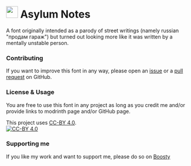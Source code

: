 # <img src="https://cdn.modrinth.com/data/L59znOUU/e3ed61ef52281e5290a93ab78b36915fbc4a0e8b.png"  width="32px" height="32px"> Asylum Notes
A font originally intended as a parody of street writings (namely russian "продам гараж") but turned out looking more like it was written by a mentally unstable person.

### Contributing
If you want to improve this font in any way, please open an [issue](https://github.com/xllifi/asylum-notes/issues) or a [pull request](https://github.com/xllifi/asylum-notes/compare) on GitHub.

### License & Usage
You are free to use this font in any project as long as you credit me and/or provide links to modrinth page and/or GitHub page.

This project uses [CC-BY 4.0](https://www.tldrlegal.com/license/creative-commons-attribution-4-0-international-cc-by-4).</br>
[![CC-BY 4.0](https://i.imgur.com/XBu1mBH.png)](https://www.tldrlegal.com/license/creative-commons-attribution-4-0-international-cc-by-4)

### Supporting me
If you like my work and want to support me, please do so on [Boosty](https://boosty.to/xllifi)